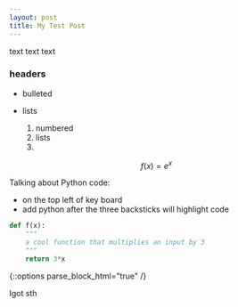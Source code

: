 ```yaml
---
layout: post
title: My Test Post
---
```


text text text
### headers

- bulleted
- lists
	1. numbered
	2. lists
	3. 

	
	$$ f(x) = e^x $$

Talking about Python code:
 - on the top left of key board
 - add python after the three backsticks will highlight code

```python
def f(x):
	"""
	a cool function that multiplies an input by 3 
	"""
	return 3*x
```
{::options parse_block_html="true" /}
<div class = "got-help">
Igot sth




